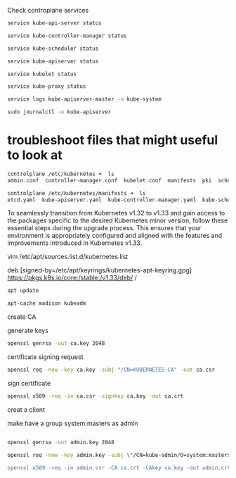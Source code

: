 Check controplane services

```bash
service kube-api-server status
```

```bash
service kube-controller-manager status
```

```bash
service kube-scheduler status
```

```bash
service kube-apiserver status
```

```bash
service kubelet status
```

```bash
service kube-proxy status
```

```bash
service logs kube-apiserver-master -n kube-system
```

```bash
sudo journalctl -u kube-apiserver
```

# troubleshoot files that might useful to look at

```bash
controlplane /etc/kubernetes ➜  ls
admin.conf  controller-manager.conf  kubelet.conf  manifests  pki  scheduler.conf  super-admin.conf
```

```bash
controlplane /etc/kubernetes/manifests ➜  ls
etcd.yaml  kube-apiserver.yaml  kube-controller-manager.yaml  kube-scheduler.yaml
```

To seamlessly transition from Kubernetes v1.32 to v1.33 and gain access to the packages specific to the desired Kubernetes minor version, follow these essential steps during the upgrade process. This ensures that your environment is appropriately configured and aligned with the features and improvements introduced in Kubernetes v1.33.

vim /etc/apt/sources.list.d/kubernetes.list

deb [signed-by=/etc/apt/keyrings/kubernetes-apt-keyring.gpg] https://pkgs.k8s.io/core:/stable:/v1.33/deb/ /

```bash
apt update

apt-cache madison kubeadm
```

create CA

generate keys

```bash
openssl genrsa -out ca.key 2048
```

certificate signing request

```bash
openssl req -new -key ca.key -subj "/CN=KUBERNETES-CA" -out ca.csr
```

sign certificate

```bash
openssl x509 -req -in ca.csr -signkey ca.key -out ca.crt
```

creat a client

make have a group system:masters as admin

```bash

openssl genrsa -out admin.key 2048

openssl req -new -key admin.key -subj \"/CN=kube-admin/O=system:masters" -out  admin.csr

openssl x509 -req -in admin.csr -CA ca.crt -CAkey ca.key -out admin.crt

```
